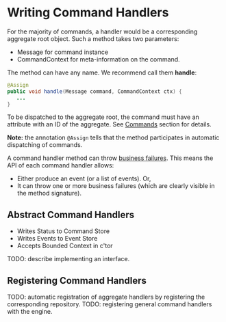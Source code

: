 # Writing Command Handlers


For the majority of commands, a handler would be a corresponding aggregate root object. Such a method takes two parameters: 
* Message for command instance
* CommandContext for meta-information on the command. 

The method can have any name. We recommend call them **handle**:

```java
@Assign
public void handle(Message command, CommandContext ctx) {
   ...
}
```

To be dispatched to the aggregate root, the command must have an attribute with an ID of the aggregate. See [Commands](../biz-model/commands.md) section for details.

**Note:** the annotation `@Assign` tells that the method participates in automatic dispatching of commands.

A command handler method can throw [business failures](../biz-model/failures.md). This means the API of each command handler allows:

* Either produce an event (or a list of events). Or,
* It can throw one or more business failures (which are clearly visible in the method signature).

## Abstract Command Handlers
* Writes Status to Command Store
* Writes Events to Event Store
* Accepts Bounded Context in c'tor

TODO: describe implementing an interface.

## Registering Command Handlers

TODO: automatic registration of aggregate handlers by registering the corresponding repository. TODO: registering general command handlers with the engine.


